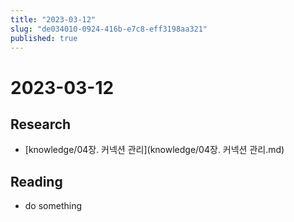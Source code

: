 ```yaml
---
title: "2023-03-12"
slug: "de034010-0924-416b-e7c8-eff3198aa321"
published: true
---
```


# 2023-03-12

## Research

- [knowledge/04장. 커넥션 관리](knowledge/04장. 커넥션 관리.md)

## Reading

- do something